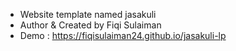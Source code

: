- Website template named jasakuli
- Author & Created by Fiqi Sulaiman
- Demo : https://fiqisulaiman24.github.io/jasakuli-lp

